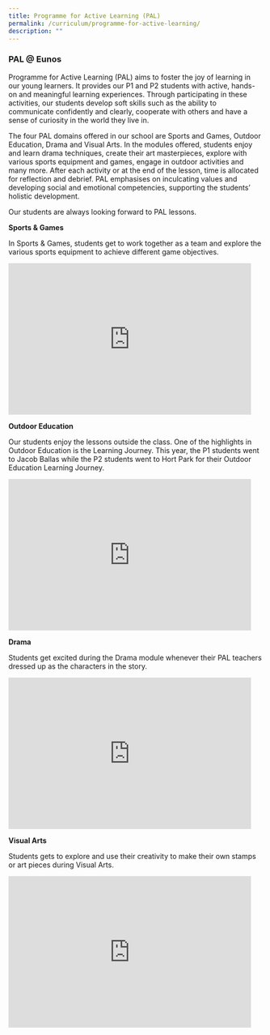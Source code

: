 ```yaml
---
title: Programme for Active Learning (PAL)
permalink: /curriculum/programme-for-active-learning/
description: ""
---
```

### PAL @ Eunos

Programme for Active Learning (PAL) aims to foster the joy of learning in our young learners. It provides our P1 and P2 students with active, hands-on and meaningful learning experiences. Through participating in these activities, our students develop soft skills such as the ability to communicate confidently and clearly, cooperate with others and have a sense of curiosity in the world they live in.

The four PAL domains offered in our school are Sports and Games, Outdoor Education, Drama and Visual Arts. In the modules offered, students enjoy and learn drama techniques, create their art masterpieces, explore with various sports equipment and games, engage in outdoor activities and many more. After each activity or at the end of the lesson, time is allocated for reflection and debrief. PAL emphasises on inculcating values and developing social and emotional competencies, supporting the students’ holistic development.

Our students are always looking forward to PAL lessons.

**Sports &amp; Games**

In Sports &amp; Games, students get to work together as a team and explore the various sports equipment to achieve different game objectives.

<iframe allowfullscreen="true" height="299" width="480" frameborder="0" src="https://docs.google.com/presentation/d/e/2PACX-1vT8n_mSdbtP0c9xtdEoUBW_FNmGnONw5E-Y544yEsGGPn80TLioKyXVxWmHwqknxguqtM1JKIKn2K81/embed?start=false&amp;loop=false&amp;delayms=5000"></iframe>

**Outdoor Education**

Our students enjoy the lessons outside the class. One of the highlights in Outdoor Education is the Learning Journey. This year, the P1 students went to Jacob Ballas while the P2 students went to Hort Park for their Outdoor Education Learning Journey.

<iframe allowfullscreen="true" height="299" width="480" frameborder="0" src="https://docs.google.com/presentation/d/e/2PACX-1vRjvU22zdLSAWSymUC1gjithwReH7MnB3rVfDHzxGXgpSnw7v_Xql0xYdsKfnkLd4uSFpYIJcbxUtw4/embed?start=false&amp;loop=false&amp;delayms=5000"></iframe>

**Drama**

Students get excited during the Drama module whenever their PAL teachers dressed up as the characters in the story.

<iframe allowfullscreen="true" height="299" width="480" frameborder="0" src="https://docs.google.com/presentation/d/e/2PACX-1vTBKmMlWgr2LTYIYoOWo-GA72CFHWdyj68qwwjTIEH4hcXEbDISH8D0gQvKlpVHq0PvL0GX4vF0pwmi/embed?start=false&amp;loop=false&amp;delayms=5000"></iframe>

**Visual Arts**

Students gets to explore and use their creativity to make their own stamps or art pieces during Visual Arts.

<iframe allowfullscreen="true" height="299" width="480" frameborder="0" src="https://docs.google.com/presentation/d/e/2PACX-1vR7Ed7l2lhrkk9guwiEz9_QI0Vy0hA1BXENZdelAuMZ3rs4iIhermcJB2_CaoVkyX3TSgehGfaBAGpt/embed?start=false&amp;loop=false&amp;delayms=5000"></iframe>